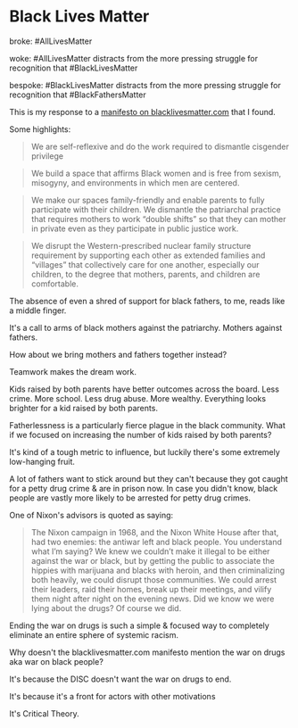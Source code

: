 
# Black Lives Matter

broke: #AllLivesMatter

woke: #AllLivesMatter distracts from the more pressing struggle for recognition that #BlackLivesMatter

bespoke: #BlackLivesMatter distracts from the more pressing struggle for recognition that #BlackFathersMatter

This is my response to a [manifesto on blacklivesmatter.com](https://blacklivesmatter.com/what-we-believe/) that I found.

Some highlights:

> We are self-reflexive and do the work required to dismantle cisgender privilege

> We build a space that affirms Black women and is free from sexism, misogyny, and environments in which men are centered.

> We make our spaces family-friendly and enable parents to fully participate with their children. We dismantle the patriarchal practice that requires mothers to work “double shifts” so that they can mother in private even as they participate in public justice work.

> We disrupt the Western-prescribed nuclear family structure requirement by supporting each other as extended families and “villages” that collectively care for one another, especially our children, to the degree that mothers, parents, and children are comfortable.

The absence of even a shred of support for black fathers, to me, reads like a middle finger.

It's a call to arms of black mothers against the patriarchy. Mothers against fathers.

How about we bring mothers and fathers together instead?

Teamwork makes the dream work.

Kids raised by both parents have better outcomes across the board. Less crime. More school. Less drug abuse. More wealthy. Everything looks brighter for a kid raised by both parents.

Fatherlessness is a particularly fierce plague in the black community. What if we focused on increasing the number of kids raised by both parents?

It's kind of a tough metric to influence, but luckily there's some extremely low-hanging fruit.

A lot of fathers want to stick around but they can't because they got caught for a petty drug crime & are in prison now. In case you didn't know, black people are vastly more likely to be arrested for petty drug crimes.

One of Nixon's advisors is quoted as saying:

> The Nixon campaign in 1968, and the Nixon White House after that, had two enemies: the antiwar left and black people. You understand what I’m saying? We knew we couldn’t make it illegal to be either against the war or black, but by getting the public to associate the hippies with marijuana and blacks with heroin, and then criminalizing both heavily, we could disrupt those communities. We could arrest their leaders, raid their homes, break up their meetings, and vilify them night after night on the evening news. Did we know we were lying about the drugs? Of course we did.

Ending the war on drugs is such a simple & focused way to completely eliminate an entire sphere of systemic racism.

Why doesn't the blacklivesmatter.com manifesto mention the war on drugs aka war on black people?

It's because the DISC doesn't want the war on drugs to end.

It's because it's a front for actors with other motivations

It's Critical Theory.
